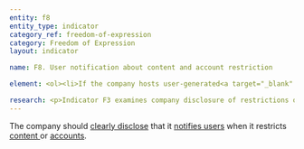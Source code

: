 ```yaml
---
entity: f8
entity_type: indicator
category_ref: freedom-of-expression
category: Freedom of Expression
layout: indicator

name: F8. User notification about content and account restriction

element: <ol><li>If the company hosts user-generated<a target="_blank" href="https://rankingdigitalrights.org/2018-indicators/#content"> content</a>, does the company <a target="_blank" href="https://rankingdigitalrights.org/2018-indicators/#clearlydisclose">clearly disclose</a> that it notifies <a target="_blank" href="https://rankingdigitalrights.org/2018-indicators/#user">users</a> who generated the <a target="_blank" href="https://rankingdigitalrights.org/2018-indicators/#content">content </a>when it is restricted?</li><li>Does the company <a target="_blank" href="https://rankingdigitalrights.org/2018-indicators/#clearlydisclose">clearly disclose</a> that it notifies users who attempt to access <a target="_blank" href="https://rankingdigitalrights.org/2018-indicators/#content">content</a> that has been restricted?</li><li>In its notification, does the company <a target="_blank" href="https://rankingdigitalrights.org/2018-indicators/#clearlydisclose">clearly disclose</a> a reason for the <a target="_blank" href="https://rankingdigitalrights.org/2018-indicators/#content">content </a>restriction (legal or otherwise)?</li><li>Does the company <a target="_blank" href="https://rankingdigitalrights.org/2018-indicators/#clearlydisclose">clearly disclose</a> that it notifies users when it restricts their <a target="_blank" href="https://rankingdigitalrights.org/2018-indicators/#account">account</a>?</li></ol>

research: <p>Indicator F3 examines company disclosure of restrictions on what users can post or do on a service. This indicator, F8, focuses on whether companies clearly disclose that they notify users when they take these types of actions (whether due to terms of service enforcement or third-party restriction requests). A company’s decision to restrict or remove access to content or accounts can have a significant impact on users’ freedom of expression and access to information rights. We therefore expect companies to disclose that they notify users when they have removed content, restricted a user’s account, or otherwise restricted users’ abilities to access a service. If a company removes content that a user has posted, we expect the company to inform that user about its decision. If a different user attempts to access content that the company has restricted, we expect the company to notify that user about the content restriction. We also expect companies to specify reasons for their decisions. This disclosure should be part of companies’ explanations of their content and access restriction practices.</p><p><b>Potential sources:</b></p><ul><li>Company terms of service, acceptable use policy, community standards, content guidelines, abusive behavior policy, or similar document that explains the rules users have to follow.</li><li>Company support page, help center, or FAQ (e.g., questions around why is content removed, why is an account suspended, etc.)</li><li>Company guidelines for developers</li><li>Company human rights policy</li></ul>
---
```

The company should <a target="_blank" href="https://rankingdigitalrights.org/2018-indicators/#clearlydisclose">clearly disclose</a> that it <a target="_blank" href="https://rankingdigitalrights.org/2018-indicators/#notice">notifies users</a> when it restricts <a target="_blank" href="https://rankingdigitalrights.org/2018-indicators/#content">content </a>or <a target="_blank" href="https://rankingdigitalrights.org/2018-indicators/#account">accounts</a>.